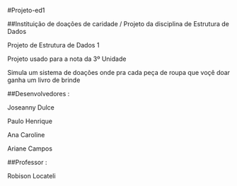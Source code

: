 #Projeto-ed1

##Instituição de doações de caridade / Projeto da disciplina de Estrutura de Dados 

Projeto de Estrutura de Dados 1

Projeto usado para a nota da 3º Unidade 

Simula um sistema de doações onde pra cada peça de roupa que voçê doar ganha um livro de brinde

##Desenvolvedores :

Joseanny Dulce

Paulo Henrique

Ana Caroline 

Ariane Campos 

##Professor :

Robison Locateli
